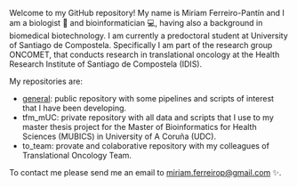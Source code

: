 Welcome to my GitHub repository! My name is Miriam Ferreiro-Pantín and I am a biologist :herb: and bioinformatician :computer:, having also a background in biomedical biotechnology. I am currently a predoctoral student at University of Santiago de Compostela. Specifically I am part of the research group ONCOMET, that conducts research in translational oncology at the Health Research Institute of Santiago de Compostela (IDIS). 

My repositories are:
- [general](https://github.com/mimifp/general): public repository with some pipelines and scripts of interest that I have been developing. 
- tfm_mUC: private repository with all data and scripts that I use to my master thesis project for the Master of Bioinformatics for Health Sciences (MUBICS) in University of A Coruña (UDC). 
- to_team: provate and colaborative repository with my colleagues of Translational Oncology Team. 

To contact me please send me an email to miriam.ferreirop@gmail.com :sparkles:.
